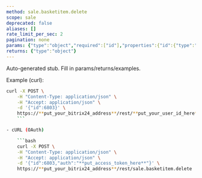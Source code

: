 ```yaml
---
method: sale.basketitem.delete
scope: sale
deprecated: false
aliases: []
rate_limit_per_sec: 2
pagination: none
params: {"type":"object","required":["id"],"properties":{"id":{"type":"integer"}}}
returns: {"type":"object"}
---
```


Auto-generated stub. Fill in params/returns/examples.

Example (curl):

```bash
curl -X POST \
    -H "Content-Type: application/json" \
    -H "Accept: application/json" \
    -d '{"id":6803}' \
    https://**put_your_bitrix24_address**/rest/**put_your_user_id_here**/**put_your_webbhook_here**/sale.basketitem.delete
    ```

- cURL (OAuth)

    ```bash
    curl -X POST \
    -H "Content-Type: application/json" \
    -H "Accept: application/json" \
    -d '{"id":6803,"auth":"**put_access_token_here**"}' \
    https://**put_your_bitrix24_address**/rest/sale.basketitem.delete
```
